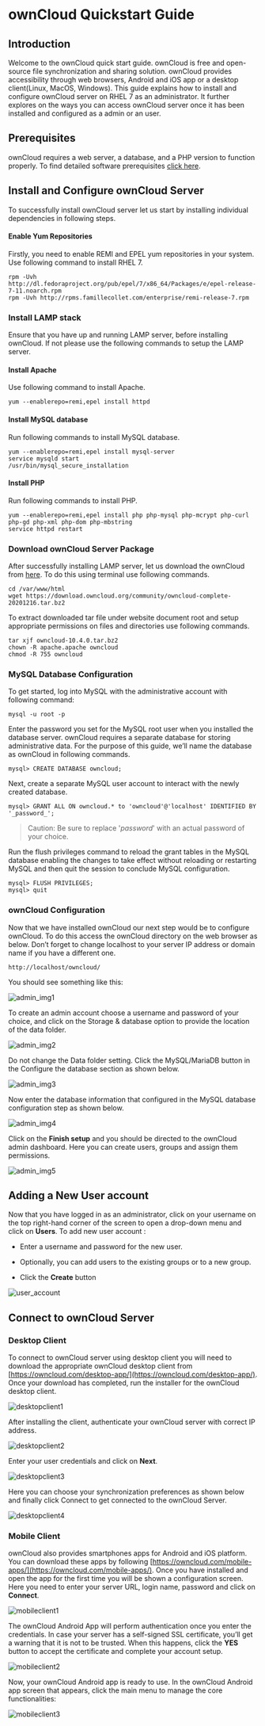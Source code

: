 # ownCloud Quickstart Guide

## Introduction

Welcome to the ownCloud quick start guide. ownCloud is free and open-source file synchronization and sharing solution. ownCloud provides accessibility through web browsers, Android and iOS app or a desktop client(Linux, MacOS, Windows). This guide explains how to install and configure ownCloud server on RHEL 7 as an administrator. It further explores on the ways you can access ownCloud server once it has been installed and configured as a admin or an user.

## Prerequisites 

ownCloud requires a web server, a database, and a PHP version to function properly. To find detailed software prerequisites [click here](https://doc.owncloud.org/server/9.1/admin_manual/installation/source_installation.html#prerequisites-label). 

## Install and Configure ownCloud Server

To successfully install ownCloud server let us start by installing individual dependencies in following steps.

#### Enable Yum Repositories

Firstly, you need to enable REMI and EPEL yum repositories in your system. Use following command to install RHEL 7.

```
rpm -Uvh http://dl.fedoraproject.org/pub/epel/7/x86_64/Packages/e/epel-release-7-11.noarch.rpm
rpm -Uvh http://rpms.famillecollet.com/enterprise/remi-release-7.rpm
```

### Install LAMP stack

Ensure that you have up and running LAMP server, before installing ownCloud. If not please use the following commands to setup the LAMP server.

#### Install Apache

Use following command to install Apache.
```
yum --enablerepo=remi,epel install httpd
```

#### Install MySQL database

Run following commands to install MySQL database.
```
yum --enablerepo=remi,epel install mysql-server
service mysqld start
/usr/bin/mysql_secure_installation
```

#### Install PHP

Run following commands to install PHP.
```
yum --enablerepo=remi,epel install php php-mysql php-mcrypt php-curl php-gd php-xml php-dom php-mbstring
service httpd restart
```

### Download ownCloud Server Package

After successfully installing LAMP server, let us download the ownCloud from [here](https://owncloud.com/download-server/). To do this using terminal use following commands.
```
cd /var/www/html
wget https://download.owncloud.org/community/owncloud-complete-20201216.tar.bz2	
```

To extract downloaded tar file under website document root and setup appropriate permissions on files and directories use following commands.
```
tar xjf owncloud-10.4.0.tar.bz2
chown -R apache.apache owncloud
chmod -R 755 owncloud
```

### MySQL Database Configuration

To get started, log into MySQL with the administrative account with following command:
```
mysql -u root -p
```

Enter the password you set for the MySQL root user when you installed the database server. ownCloud requires a separate database for storing administrative data. For the purpose of this guide, we’ll name the database as ownCloud in following commands.
```
mysql> CREATE DATABASE owncloud;
```
Next, create a separate MySQL user account to interact with the newly created database.
```
mysql> GRANT ALL ON owncloud.* to 'owncloud'@'localhost' IDENTIFIED BY '_password_';
````
> Caution: Be sure to replace '_password_' with an actual password of your choice.

Run the flush privileges command to reload the grant tables in the MySQL database enabling the changes to take effect without reloading or restarting MySQL and then quit the session to conclude MySQL configuration.
```
mysql> FLUSH PRIVILEGES;
mysql> quit
```

### ownCloud Configuration

Now that we have installed ownCloud our next step would be to configure ownCloud. To do this access the ownCloud directory on the web browser as below. Don’t forget to change localhost to your server IP address or domain name if you have a different one.
```
http://localhost/owncloud/
```
You should see something like this:

![admin_img1](./imgs/admin1.png)

To create an admin account choose a username and password of your choice, and click on the Storage & database option to provide the location of the data folder.

![admin_img2](./imgs/admin2.png)

Do not change the Data folder setting. Click the MySQL/MariaDB button in the Configure the database section as shown below.

![admin_img3](./imgs/admin3.png)

Now enter the database information that configured in the MySQL database configuration step as shown below.

![admin_img4](./imgs/admin4.png)

Click on the **Finish setup** and you should be directed to the ownCloud admin dashboard. Here you can create users, groups and assign them permissions.

![admin_img5](./imgs/admin5.png)

## Adding a New User account

Now that you have logged in as an administrator, click on your username on the top right-hand corner of the screen to open a drop-down menu and click on **Users**.
 To add new user account : 
   *	Enter a username and password for the new user.
   
   *	Optionally, you can add users to the existing groups or to a new group.
   
   *	Click the **Create** button
   
 ![user_account](./imgs/useracnt1.png) 
 
## Connect to ownCloud Server
### Desktop Client

To connect to ownCloud server using desktop client you will need to download the appropriate ownCloud desktop client from [https://owncloud.com/desktop-app/](https://owncloud.com/desktop-app/). Once your download has completed, run the installer for the ownCloud desktop client.

![desktopclient1](./imgs/desktopclient1.png) 

After installing the client, authenticate your ownCloud server with correct IP address.

![desktopclient2](./imgs/desktopclient2.png) 

Enter your user credentials and click on **Next**.

![desktopclient3](./imgs/desktopclient3.png)

Here you can choose your synchronization preferences as shown below and finally click Connect to get connected to the ownCloud Server.

![desktopclient4](./imgs/desktopclient4.png)

### Mobile Client

ownCloud also provides smartphones apps for Android and iOS platform. You can download these apps by following [https://owncloud.com/mobile-apps/](https://owncloud.com/mobile-apps/). Once you have installed and open the app for the first time you will be shown a configuration screen. Here you need to enter your server URL, login name, password and click on **Connect**.

![mobileclient1](./imgs/mobileclient1.png)

The ownCloud Android App will perform authentication once you enter the credentials. In case your server has a self-signed SSL certificate, you’ll get a warning that it is not to be trusted. When this happens, click the **YES** button to accept the certificate and complete your account setup.

![mobileclient2](./imgs/mobileclient2.png)

Now, your ownCloud Android app is ready to use. In the ownCloud Android app screen that appears, click the main menu to manage the core functionalities:

![mobileclient3](./imgs/mobileclient3.png)
